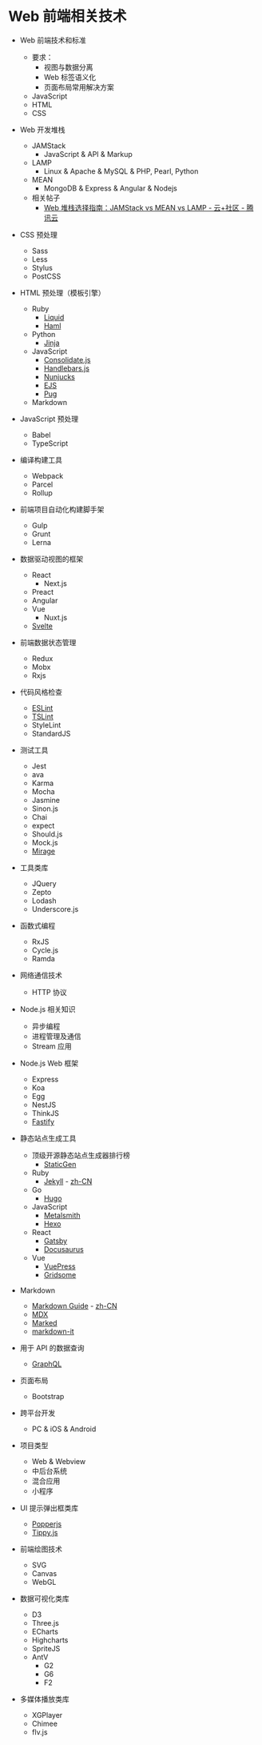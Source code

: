 # Web 前端相关技术

- Web 前端技术和标准
  - 要求：
    - 视图与数据分离
    - Web 标签语义化
    - 页面布局常用解决方案
  - JavaScript
  - HTML
  - CSS

- Web 开发堆栈
  - JAMStack
    - JavaScript & API & Markup
  - LAMP
    - Linux & Apache & MySQL & PHP, Pearl, Python
  - MEAN
    - MongoDB & Express & Angular & Nodejs
  - 相关帖子
    - [Web 堆栈选择指南：JAMStack vs MEAN vs LAMP - 云+社区 - 腾讯云](https://cloud.tencent.com/developer/news/460837)

- CSS 预处理
  - Sass
  - Less
  - Stylus
  - PostCSS

- HTML 预处理（模板引擎）
  - Ruby
    - [Liquid](https://github.com/Shopify/liquid)
    - [Haml](http://haml.info/)
  - Python
    - [Jinja](https://github.com/pallets/jinja)
  - JavaScript
    - [Consolidate.js](https://github.com/tj/consolidate.js)
    - [Handlebars.js](https://github.com/wycats/handlebars.js)
    - [Nunjucks](https://github.com/mozilla/nunjucks)
    - [EJS](https://github.com/mde/ejs)
    - [Pug](https://github.com/pugjs/pug)
  - Markdown

- JavaScript 预处理
  - Babel
  - TypeScript

- 编译构建工具
  - Webpack
  - Parcel
  - Rollup

- 前端项目自动化构建脚手架
  - Gulp
  - Grunt
  - Lerna

- 数据驱动视图的框架
  - React
    - Next.js
  - Preact
  - Angular
  - Vue
    - Nuxt.js
  - [Svelte](https://github.com/sveltejs/svelte)

- 前端数据状态管理
  - Redux
  - Mobx
  - Rxjs

- 代码风格检查
  - [ESLint](https://github.com/eslint/eslint)
  - [TSLint](https://github.com/palantir/tslint)
  - StyleLint
  - StandardJS

- 测试工具
  - Jest
  - ava
  - Karma
  - Mocha
  - Jasmine
  - Sinon.js
  - Chai
  - expect
  - Should.js
  - Mock.js
  - [Mirage](https://github.com/miragejs/miragejs)

- 工具类库
  - JQuery
  - Zepto
  - Lodash
  - Underscore.js

- 函数式编程
  - RxJS
  - Cycle.js
  - Ramda

- 网络通信技术
  - HTTP 协议

- Node.js 相关知识
  - 异步编程
  - 进程管理及通信
  - Stream 应用

- Node.js Web 框架
  - Express
  - Koa
  - Egg
  - NestJS
  - ThinkJS
  - [Fastify](https://github.com/fastify/fastify)

- 静态站点生成工具
  - 顶级开源静态站点生成器排行榜
    - [StaticGen](https://www.staticgen.com/)
  - Ruby
    - [Jekyll](https://github.com/jekyll/jekyll) - [zh-CN](https://www.jekyll.com.cn/)
  - Go
    - [Hugo](https://github.com/gohugoio/hugo)
  - JavaScript
    - [Metalsmith](https://github.com/segmentio/metalsmith)
    - [Hexo](https://github.com/hexojs/hexo)
  - React
    - [Gatsby](https://github.com/gatsbyjs/gatsby)
    - [Docusaurus](https://github.com/facebook/docusaurus/)
  - Vue
    - [VuePress](https://github.com/vuejs/vuepress)
    - [Gridsome](https://github.com/gridsome/gridsome)

- Markdown
  - [Markdown Guide](https://github.com/mattcone/markdown-guide) - [zh-CN](https://markdown.bootcss.com/)
  - [MDX](https://github.com/mdx-js/mdx)
  - [Marked](https://github.com/markedjs/marked)
  - [markdown-it](https://github.com/markdown-it/markdown-it)

- 用于 API 的数据查询
  - [GraphQL](https://github.com/graphql)

- 页面布局
  - Bootstrap

- 跨平台开发
  - PC & iOS & Android

- 项目类型
  - Web & Webview
  - 中后台系统
  - 混合应用
  - 小程序


- UI 提示弹出框类库
  - [Popperjs](https://github.com/popperjs/popper-core)
  - [Tippy.js](https://github.com/atomiks/tippyjs)

- 前端绘图技术
  - SVG
  - Canvas
  - WebGL

- 数据可视化类库
  - D3
  - Three.js
  - ECharts
  - Highcharts
  - SpriteJS
  - AntV
    - G2
    - G6
    - F2

- 多媒体播放类库
  - XGPlayer
  - Chimee
  - flv.js

